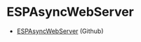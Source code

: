 # ESPAsyncWebServer 


- [ESPAsyncWebServer](https://github.com/me-no-dev/ESPAsyncWebServer) (Github)





